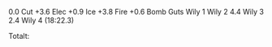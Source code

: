 0.0 Cut
+3.6 Elec
+0.9 Ice
+3.8 Fire
+0.6 Bomb
Guts
Wily 1
Wily 2
4.4 Wily 3
2.4 Wily 4 (18:22.3)

Totalt: